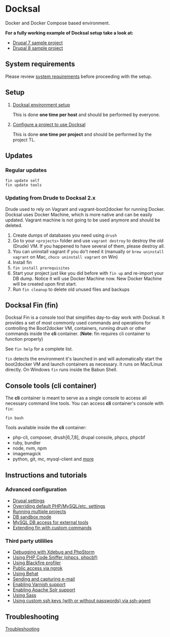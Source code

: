# Docksal

Docker and Docker Compose based environment.

**For a fully working example of Docksal setup take a look at:**
- [Drupal 7 sample project](https://github.com/docksal/drupal7)
- [Drupal 8 sample project](https://github.com/docksal/drupal8)


## System requirements

Please review [system requirements](/docs/system-requirements.md) before proceeding with the setup.


<a name="setup"></a>
## Setup

1. [Docksal environment setup](/docs/env-setup.md)
    
    This is done **one time per host** and should be performed by everyone.

2. [Configure a project to use Docksal](/docs/project-setup.md)

    This is done **one time per project** and should be performed by the project TL.


<a name="updates"></a>
## Updates

### Regular updates

```
fin update self
fin update tools
```

### Updating from Drude to Docksal 2.x

Drude used to rely on Vagrant and vagrant-boot2docker for running Docker.  
Docksal uses Docker Machine, which is more native and can be easily updated.
Vagrant machine is not going to be used anymore and should be deleted. 

1. Create dumps of databases you need using `drush`
2. Go to your `<projects>` folder and use `vagrant destroy` to destroy the old (Drude) VM. If you happened to have several of them, please destroy all.
3. You can uninstall vagrant if you do't need it (manually or `brew uninstall vagrant` on Mac, `choco uninstall vagrant` on Win)
4. Install fin
5. `fin install prerequisites`
6. Start your project just like you did before with `fin up` and re-import your DB dump. Notice it will use Docker Machine now. New Docker Machine will be created upon first start.
7. Run `fin cleanup` to delete old unused files and backups

<a name="fin"></a>
## Docksal Fin (fin)

Docksal Fin is a console tool that simplifies day-to-day work with Docksal.
It provides a set of most commonly used commands and operations for controlling the Boot2docker VM, containers, running drush or other commands inside the **cli** container. (**Note**: fin requires cli container to function properly)

See `fin help` for a complete list.

`fin` detects the environment it's launched in and will automatically start the boot2docker VM and launch containers as necessary.
It runs on Mac/Linux directly. On Windows `fin` runs inside the Babun Shell.


<a name="cli"></a>
## Console tools (cli container)

The **cli** container is meant to serve as a single console to access all necessary command line tools.
You can access **cli** container's console with `fin`:

```
fin bash
```

Tools available inside the **cli** container:

- php-cli, composer, drush[6,7,8], drupal console, phpcs, phpcbf
- ruby, bundler
- node, nvm, npm
- imagemagick
- python, git, mc, mysql-client and [more](https://github.com/docksal/image-cli)


<a name="instructions"></a>
## Instructions and tutorials

### Advanced configuration
- [Drupal settings](/docs/drupal-settings.md)
- [Overriding default PHP/MySQL/etc. settings](/docs/settings.md)
- [Running multiple projects](/docs/multiple-projects.md)
- [DB sandbox mode](/docs/db-sandbox.md)
- [MySQL DB access for external tools](/docs/db-access.md)
- [Extending fin with custom commands](/docs/custom-commands.md)

### Third party utililies
- [Debugging with Xdebug and PhpStorm](/docs/xdebug.md)
- [Using PHP Code Sniffer (phpcs, phpcbf)](/docs/phpcs.md)
- [Using Blackfire profiler](/docs/blackfire.md)
- [Public access via ngrok](/docs/public-access.md)
- [Using Behat](/docs/behat.md)
- [Sending and capturing e-mail](/docs/mail.md)
- [Enabling Varnish support](/docs/varnish.md)
- [Enabling Apache Solr support](/docs/apache-solr.md)
- [Using Sass](/docs/sass.md)
- [Using custom ssh keys (with or without passwords) via ssh-agent](/docs/ssh-agent.md)

<a name="troubleshooting"></a>
## Troubleshooting

[Troubleshooting](https://github.com/docksal/docksal/issues)
